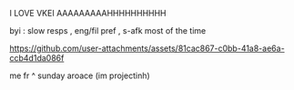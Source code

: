 I LOVE VKEI AAAAAAAAAHHHHHHHHHH


byi : slow resps , eng/fil pref , s-afk most of the time



https://github.com/user-attachments/assets/81cac867-c0bb-41a8-ae6a-ccb4d1da086f

me fr ^
sunday aroace (im projectinh)
